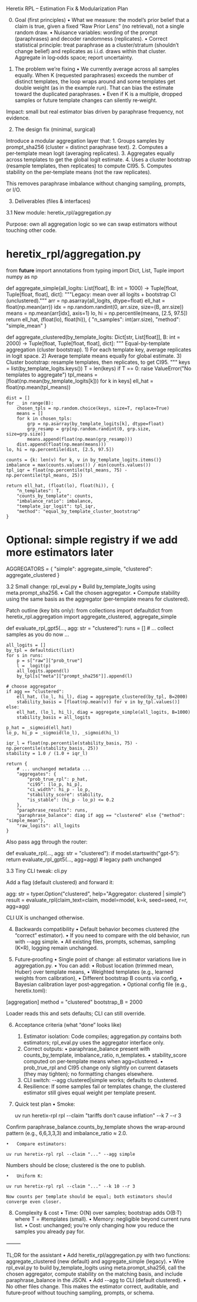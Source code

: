 Heretix RPL – Estimation Fix & Modularization Plan

0) Goal (first principles)
	•	What we measure: the model’s prior belief that a claim is true, given a fixed “Raw Prior Lens” (no retrieval), not a single random draw.
	•	Nuisance variables: wording of the prompt (paraphrases) and decoder randomness (replicates).
	•	Correct statistical principle: treat paraphrase as a cluster/stratum (shouldn’t change belief) and replicates as i.i.d. draws within that cluster. Aggregate in log‑odds space; report uncertainty.

1) The problem we’re fixing
	•	We currently average across all samples equally. When K (requested paraphrases) exceeds the number of distinct templates, the loop wraps around and some templates get double weight (as in the example run). That can bias the estimate toward the duplicated paraphrases.
	•	Even if K is a multiple, dropped samples or future template changes can silently re‑weight.

Impact: small but real estimator bias driven by paraphrase frequency, not evidence.

2) The design fix (minimal, surgical)

Introduce a modular aggregation layer that:
	1.	Groups samples by prompt_sha256 (cluster = distinct paraphrase text).
	2.	Computes a per‑template mean logit (averaging replicates).
	3.	Aggregates equally across templates to get the global logit estimate.
	4.	Uses a cluster bootstrap (resample templates, then replicates) to compute CI95.
	5.	Computes stability on the per‑template means (not the raw replicates).

This removes paraphrase imbalance without changing sampling, prompts, or I/O.

3) Deliverables (files & interfaces)

3.1 New module: heretix_rpl/aggregation.py

Purpose: own all aggregation logic so we can swap estimators without touching other code.

# heretix_rpl/aggregation.py
from __future__ import annotations
from typing import Dict, List, Tuple
import numpy as np

def aggregate_simple(all_logits: List[float], B: int = 1000) -> Tuple[float, Tuple[float, float], dict]:
    """Legacy: mean over all logits + bootstrap CI (unclustered)."""
    arr = np.asarray(all_logits, dtype=float)
    ell_hat = float(np.mean(arr))
    idx = np.random.randint(0, arr.size, size=(B, arr.size))
    means = np.mean(arr[idx], axis=1)
    lo, hi = np.percentile(means, [2.5, 97.5])
    return ell_hat, (float(lo), float(hi)), {
        "n_samples": int(arr.size),
        "method": "simple_mean"
    }

def aggregate_clustered(by_template_logits: Dict[str, List[float]], B: int = 2000) -> Tuple[float, Tuple[float, float], dict]:
    """
    Equal-by-template aggregation (cluster bootstrap).
    1) For each template key, average replicates in logit space.
    2) Average template means equally for global estimate.
    3) Cluster bootstrap: resample templates, then replicates, to get CI95.
    """
    keys = list(by_template_logits.keys())
    T = len(keys)
    if T == 0:
        raise ValueError("No templates to aggregate")
    tpl_means = [float(np.mean(by_template_logits[k])) for k in keys]
    ell_hat = float(np.mean(tpl_means))

    dist = []
    for _ in range(B):
        chosen_tpls = np.random.choice(keys, size=T, replace=True)
        means = []
        for k in chosen_tpls:
            grp = np.asarray(by_template_logits[k], dtype=float)
            grp_resamp = grp[np.random.randint(0, grp.size, size=grp.size)]
            means.append(float(np.mean(grp_resamp)))
        dist.append(float(np.mean(means)))
    lo, hi = np.percentile(dist, [2.5, 97.5])

    counts = {k: len(v) for k, v in by_template_logits.items()}
    imbalance = max(counts.values()) / min(counts.values())
    tpl_iqr = float(np.percentile(tpl_means, 75) - np.percentile(tpl_means, 25))

    return ell_hat, (float(lo), float(hi)), {
        "n_templates": T,
        "counts_by_template": counts,
        "imbalance_ratio": imbalance,
        "template_iqr_logit": tpl_iqr,
        "method": "equal_by_template_cluster_bootstrap"
    }

# Optional: simple registry if we add more estimators later
AGGREGATORS = {
    "simple": aggregate_simple,
    "clustered": aggregate_clustered
}

3.2 Small change: rpl_eval.py
	•	Build by_template_logits using meta.prompt_sha256.
	•	Call the chosen aggregator.
	•	Compute stability using the same basis as the aggregator (per‑template means for clustered).

Patch outline (key bits only):
from collections import defaultdict
from heretix_rpl.aggregation import aggregate_clustered, aggregate_simple

def evaluate_rpl_gpt5(..., agg: str = "clustered"):
    runs = []
    # ... collect samples as you do now ...

    all_logits = []
    by_tpl = defaultdict(list)
    for s in runs:
        p = s["raw"]["prob_true"]
        l = _logit(p)
        all_logits.append(l)
        by_tpl[s["meta"]["prompt_sha256"]].append(l)

    # choose aggregator
    if agg == "clustered":
        ell_hat, (lo_l, hi_l), diag = aggregate_clustered(by_tpl, B=2000)
        stability_basis = [float(np.mean(v)) for v in by_tpl.values()]
    else:
        ell_hat, (lo_l, hi_l), diag = aggregate_simple(all_logits, B=1000)
        stability_basis = all_logits

    p_hat = _sigmoid(ell_hat)
    lo_p, hi_p = _sigmoid(lo_l), _sigmoid(hi_l)

    iqr_l = float(np.percentile(stability_basis, 75) - np.percentile(stability_basis, 25))
    stability = 1.0 / (1.0 + iqr_l)

    return {
        # ... unchanged metadata ...
        "aggregates": {
            "prob_true_rpl": p_hat,
            "ci95": [lo_p, hi_p],
            "ci_width": hi_p - lo_p,
            "stability_score": stability,
            "is_stable": (hi_p - lo_p) <= 0.2
        },
        "paraphrase_results": runs,
        "paraphrase_balance": diag if agg == "clustered" else {"method": "simple_mean"},
        "raw_logits": all_logits
    }

Also pass agg through the router:

def evaluate_rpl(..., agg: str = "clustered"):
    if model.startswith("gpt-5"):
        return evaluate_rpl_gpt5(..., agg=agg)
    # legacy path unchanged

3.3 Tiny CLI tweak: cli.py

Add a flag (default clustered) and forward it:

agg: str = typer.Option("clustered", help="Aggregator: clustered | simple")
result = evaluate_rpl(claim_text=claim, model=model, k=k, seed=seed, r=r, agg=agg)

CLI UX is unchanged otherwise.

4) Backwards compatibility
	•	Default behavior becomes clustered (the “correct” estimator).
	•	If you need to compare with the old behavior, run with --agg simple.
	•	All existing files, prompts, schemas, sampling (K×R), logging remain unchanged.

5) Future‑proofing
	•	Single point of change: all estimator variations live in aggregation.py.
	•	You can add:
	•	Robust location (trimmed mean, Huber) over template means,
	•	Weighted templates (e.g., learned weights from calibration),
	•	Different bootstrap B counts via config,
	•	Bayesian calibration layer post‑aggregation.
	•	Optional config file (e.g., heretix.toml):

[aggregation]
method = "clustered"
bootstrap_B = 2000

Loader reads this and sets defaults; CLI can still override.

6) Acceptance criteria (what “done” looks like)
	1.	Estimator isolation: Code compiles; aggregation.py contains both estimators; rpl_eval.py uses the aggregator interface only.
	2.	Correct outputs:
	•	paraphrase_balance present with counts_by_template, imbalance_ratio, n_templates.
	•	stability_score computed on per‑template means when agg=clustered.
	•	prob_true_rpl and CI95 change only slightly on current datasets (they may tighten); no formatting changes elsewhere.
	3.	CLI switch: --agg clustered|simple works; defaults to clustered.
	4.	Resilience: If some samples fail or templates change, the clustered estimator still gives equal weight per template present.

7) Quick test plan
	•	Smoke:

    uv run heretix-rpl rpl --claim "tariffs don't cause inflation" --k 7 --r 3

Confirm paraphrase_balance.counts_by_template shows the wrap‑around pattern (e.g., 6,6,3,3,3) and imbalance_ratio ≈ 2.0.

	•	Compare estimators:

    uv run heretix-rpl rpl --claim "..." --agg simple

  Numbers should be close; clustered is the one to publish.  

  	•	Uniform K:

    uv run heretix-rpl rpl --claim "..." --k 10 --r 3

    Now counts per template should be equal; both estimators should converge even closer.

8) Complexity & cost
	•	Time: O(N) over samples; bootstrap adds O(B·T) where T = #templates (small).
	•	Memory: negligible beyond current runs list.
	•	Cost: unchanged; you’re only changing how you reduce the samples you already pay for.

⸻

TL;DR for the assistant
	•	Add heretix_rpl/aggregation.py with two functions: aggregate_clustered (new default) and aggregate_simple (legacy).
	•	Wire rpl_eval.py to build by_template_logits using meta.prompt_sha256, call the chosen aggregator, compute stability on the matching basis, and include paraphrase_balance in the JSON.
	•	Add --agg to CLI (default clustered).
	•	No other files change. This makes the estimator correct, auditable, and future‑proof without touching sampling, prompts, or schema.